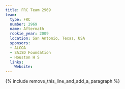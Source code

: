 ```yaml
---
title: FRC Team 2969
team:
  type: FRC
  number: 2969
  name: Aftermath
  rookie_year: 2009
  location: San Antonio, Texas, USA
  sponsors:
  - ALCOA
  - SAISD Foundation
  - Houston H S
  links:
    Website:
---
```


{% include remove_this_line_and_add_a_paragraph %}